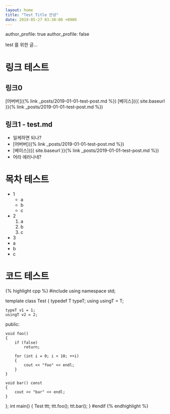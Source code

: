 ```yaml
---
layout: home
title: "Test Title 안녕"
date: 2019-05-27 03:30:00 +0900
---
```



author_profile: true
author_profile: false

test 를 위한 글...

링크 테스트
===

링크0
---
[어버버]({% link _posts/2019-01-01-test-post.md %})
[베이스]({{ site.baseurl }}{% link _posts/2019-01-01-test-post.md %})

링크1 - test.md
---
* 일케하면 되나?
* [어버버]({% link _posts/2019-01-01-test-post.md %})
* [베이스]({{ site.baseurl }}{% link _posts/2019-01-01-test-post.md %})
* 어라 에러나네?



목차 테스트
===

* 1
	* a
	* b
	* c
* 2
	1. a
	1. b
	1. c
* 3
 * a
 * b
 * c

코드 테스트
===

{% highlight cpp %}
#include <iostream>
using namespace std;

template<typename T>
class Test
{
    typedef T typeT;
	using usingT = T;

    typeT v1 = 1;
	usingT v2 = 2;
public:

    void foo()
    {
        if (false)
            return;

        for (int i = 0; i < 10; ++i)
        {
            cout << "foo" << endl;
        }
    }

	void bar() const
	{
		cout << "bar" << endl;
	}
};
int main()
{
    Test<int> ttt;
    ttt.foo();
    ttt.bar();
}
#endif
{% endhighlight %}

